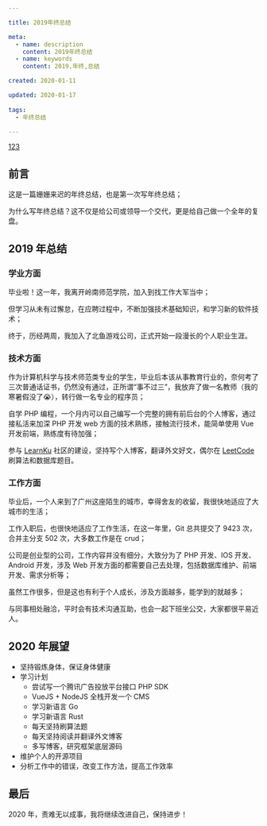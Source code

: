 ```yaml
---

title: 2019年终总结

meta:
  - name: description
    content: 2019年终总结
  - name: keywords
    content: 2019,年终,总结

created: 2020-01-11

updated: 2020-01-17
 
tags:
  - 年终总结

---
```


[123](/tool/%E4%B8%80%E9%94%AE%E6%90%AD%E5%BB%BA%20KMS%20%E6%9C%8D%E5%8A%A12.html)

## 前言

这是一篇姗姗来迟的年终总结，也是第一次写年终总结；

为什么写年终总结？这不仅是给公司或领导一个交代，更是给自己做一个全年的复盘。

## 2019 年总结

### 学业方面

毕业啦！这一年，我离开岭南师范学院，加入到找工作大军当中；

但学习从未有过懈怠，在应聘过程中，不断加强技术基础知识，和学习新的软件技术；

终于，历经两周，我加入了北鱼游戏公司，正式开始一段漫长的个人职业生涯。

### 技术方面

作为计算机科学与技术师范类专业的学生，毕业后本该从事教育行业的，奈何考了三次普通话证书，仍然没有通过，正所谓“事不过三”，我放弃了做一名教师（我的寒暑假没了:sob:），转行做一名专业的程序员；

自学 PHP 编程，一个月内可以自己编写一个完整的拥有前后台的个人博客，通过接私活来加深 PHP 开发 web 方面的技术熟练，接触流行技术，能简单使用 Vue 开发前端，熟练度有待加强；

参与 [LearnKu](https://learnku.com/) 社区的建设，坚持写个人博客，翻译外文好文，偶尔在 [LeetCode](https://leetcode-cn.com/) 刷算法和数据库题目。

### 工作方面

毕业后，一个人来到了广州这座陌生的城市，幸得舍友的收留，我很快地适应了大城市的生活；

工作入职后，也很快地适应了工作生活，在这一年里，Git 总共提交了 9423 次，合并主分支 502 次，大多数工作是在 crud；

公司是创业型的公司，工作内容并没有细分，大致分为了 PHP 开发、IOS 开发、Android 开发，涉及 Web 开发方面的都需要自己去处理，包括数据库维护、前端开发、需求分析等；

虽然工作很多，但是这也有利于个人成长，涉及方面越多，能学到的就越多；

与同事相处融洽，平时会有技术沟通互助，也会一起下班坐公交，大家都很平易近人。

## 2020 年展望

- 坚持锻炼身体，保证身体健康
- 学习计划
  - 尝试写一个腾讯广告投放平台接口 PHP SDK
  - VueJS + NodeJS 全栈开发一个 CMS
  - 学习新语言 Go
  - 学习新语言 Rust
  - 每天坚持刷算法题
  - 每天坚持阅读并翻译外文博客
  - 多写博客，研究框架底层源码
- 维护个人的开源项目
- 分析工作中的错误，改变工作方法，提高工作效率

## 最后

2020 年，责难无以成事，我将继续改进自己，保持进步！
